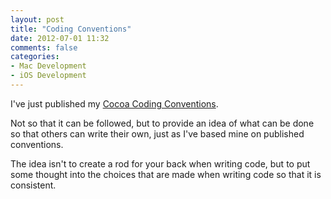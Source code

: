 ```yaml
---
layout: post
title: "Coding Conventions"
date: 2012-07-01 11:32
comments: false
categories:
- Mac Development
- iOS Development
---
```


I've just published my
[Cocoa Coding Conventions](/cocoa-coding-conventions).

<!-- more -->

Not so that it can be followed, but to provide an idea of what can be done so
that others can write their own, just as I've based mine on published
conventions.

The idea isn't to create a rod for your back when writing code, but to put some
thought into the choices that are made when writing code so that it is consistent.
